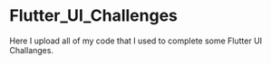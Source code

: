 # Flutter_UI_Challenges
Here I upload all of my code that I used to complete some Flutter UI Challanges. 
